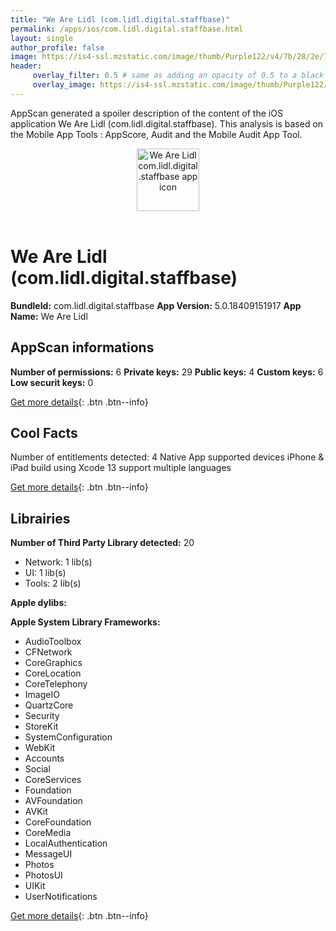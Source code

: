 ```yaml
---
title: "We Are Lidl (com.lidl.digital.staffbase)"
permalink: /apps/ios/com.lidl.digital.staffbase.html
layout: single
author_profile: false
image: https://is4-ssl.mzstatic.com/image/thumb/Purple122/v4/7b/28/2e/7b282e50-8d07-7ca8-05b5-703e6498cd81/CustomAppIcon-1x_U007emarketing-0-10-0-85-220.png/512x512bb.jpg
header: 
     overlay_filter: 0.5 # same as adding an opacity of 0.5 to a black background
     overlay_image: https://is4-ssl.mzstatic.com/image/thumb/Purple122/v4/7b/28/2e/7b282e50-8d07-7ca8-05b5-703e6498cd81/CustomAppIcon-1x_U007emarketing-0-10-0-85-220.png/512x512bb.jpg
---
```

AppScan generated a spoiler description of the content of the iOS application We Are Lidl (com.lidl.digital.staffbase). This analysis is based on the Mobile App Tools : AppScore, Audit and the Mobile Audit App Tool.

  
  
<div style="text-align: center;"><img src="https://is4-ssl.mzstatic.com/image/thumb/Purple122/v4/7b/28/2e/7b282e50-8d07-7ca8-05b5-703e6498cd81/CustomAppIcon-1x_U007emarketing-0-10-0-85-220.png/512x512bb.jpg" width="100" height="100" alt="We Are Lidl com.lidl.digital.staffbase app icon"></div></br>
  
# We Are Lidl (com.lidl.digital.staffbase)

**BundleId:** com.lidl.digital.staffbase
**App Version:** 5.0.18409151917
**App Name:** We Are Lidl


## AppScan informations 

**Number of permissions:** 6
**Private keys:** 29
**Public keys:** 4
**Custom keys:** 6
**Low securit keys:** 0
  
[Get more details](/pricing.html){: .btn .btn--info}

## Cool Facts

Number of entitlements detected: 4
Native App
supported devices iPhone & iPad
build using Xcode 13
support multiple languages
  
[Get more details](/pricing.html){: .btn .btn--info}

## Librairies 
**Number of Third Party Library detected:** 20
- Network: 1 lib(s)
- UI: 1 lib(s)
- Tools: 2 lib(s)

**Apple dylibs:**


**Apple System Library Frameworks:**
- AudioToolbox
- CFNetwork
- CoreGraphics
- CoreLocation
- CoreTelephony
- ImageIO
- QuartzCore
- Security
- StoreKit
- SystemConfiguration
- WebKit
- Accounts
- Social
- CoreServices
- Foundation
- AVFoundation
- AVKit
- CoreFoundation
- CoreMedia
- LocalAuthentication
- MessageUI
- Photos
- PhotosUI
- UIKit
- UserNotifications


  
[Get more details](/pricing.html){: .btn .btn--info}

